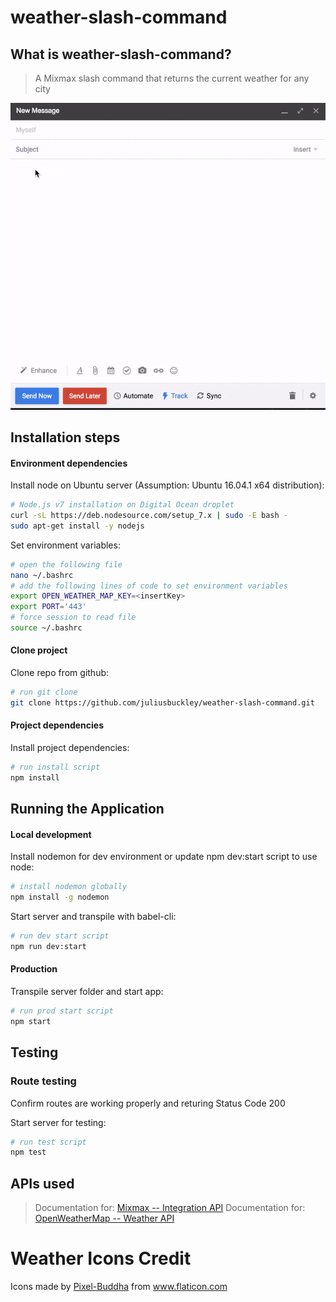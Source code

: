 # weather-slash-command

## What is weather-slash-command?
 > A Mixmax slash command that returns the current weather for any city
 
![weather-slash-command Demo](./weather-slash-command.gif "weather-slash-command Demo gif")

## Installation steps

#### Environment dependencies
Install node on Ubuntu server (Assumption: Ubuntu 16.04.1 x64 distribution):
```sh
# Node.js v7 installation on Digital Ocean droplet
curl -sL https://deb.nodesource.com/setup_7.x | sudo -E bash -
sudo apt-get install -y nodejs
```

Set environment variables:
```sh
# open the following file
nano ~/.bashrc
# add the following lines of code to set environment variables
export OPEN_WEATHER_MAP_KEY=<insertKey>
export PORT='443'
# force session to read file
source ~/.bashrc
```

#### Clone project
Clone repo from github:
```sh
# run git clone
git clone https://github.com/juliusbuckley/weather-slash-command.git
```

#### Project dependencies

Install project dependencies:
```sh
# run install script
npm install
```

## Running the Application

#### Local development

Install nodemon for dev environment or update npm dev:start script to use node:
```sh
# install nodemon globally 
npm install -g nodemon
```

Start server and transpile with babel-cli:
```sh
# run dev start script
npm run dev:start
```
#### Production

Transpile server folder and start app: 
```sh
# run prod start script
npm start
```

## Testing

### Route testing

Confirm routes are working properly and returing Status Code 200

Start server for testing: 
```sh
# run test script
npm test
```

## APIs used
> Documentation for:
[Mixmax -- Integration API](http://developer.mixmax.com/docs/getting-started "Mixmax -- Integration API")
> Documentation for:
[OpenWeatherMap -- Weather API](http://openweathermap.org/current "OpenWeatherMap -- Weather API")

# Weather Icons Credit
Icons made by [Pixel-Buddha](http://www.flaticon.com/authors/pixel-buddha "Pixel-Buddha's Homepage") from www.flaticon.com
